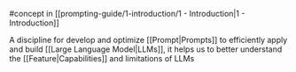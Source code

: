#concept in [[prompting-guide/1-introduction/1 - Introduction|1 - Introduction]]

A discipline for develop and optimize [[Prompt|Prompts]] to efficiently apply and build [[Large Language Model|LLMs]], it helps us to better understand the [[Feature|Capabilities]] and limitations of LLMs

